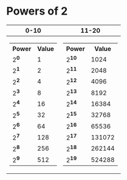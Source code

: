 # Powers of 2

|0-10|11-20|
|--|--|
|<table> <tr><th>Power</th><th>Value</th></tr><tr><td>2<sup><b>0</b></sup></td><td>1</td></tr><tr><td>2<sup><b>1</b></sup></td><td>2</td></tr><tr><td>2<sup><b>2</b></sup></td><td>4</td></tr><tr><td>2<sup><b>3</b></sup></td><td>8</td></tr><tr><td>2<sup><b>4</b></sup></td><td>16</td></tr><tr><td>2<sup><b>5</b></sup></td><td>32</td></tr><tr><td>2<sup><b>6</b></sup></td><td>64</td></tr><tr><td>2<sup><b>7</b></sup></td><td>128</td></tr><tr><td>2<sup><b>8</b></sup></td><td>256</td></tr><tr><td>2<sup><b>9</b></sup></td><td>512</td></tr></table>|<table> <tr><th>Power</th><th>Value</th></tr><tr><td>2<sup><b>10</b></sup></td><td>1024</td></tr><tr><td>2<sup><b>11</b></sup></td><td>2048</td></tr><tr><td>2<sup><b>12</b></sup></td><td>4096</td></tr><tr><td>2<sup><b>13</b></sup></td><td>8192</td></tr><tr><td>2<sup><b>14</b></sup></td><td>16384</td></tr><tr><td>2<sup><b>15</b></sup></td><td>32768</td></tr><tr><td>2<sup><b>16</b></sup></td><td>65536</td></tr><tr><td>2<sup><b>17</b></sup></td><td>131072</td></tr><tr><td>2<sup><b>18</b></sup></td><td>262144</td></tr><tr><td>2<sup><b>19</b></sup></td><td>524288</td></tr></table>|
